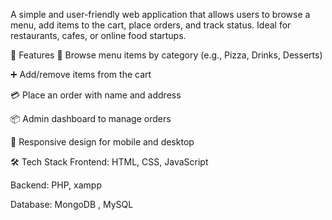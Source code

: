 A simple and user-friendly web application that allows users to browse a menu, add items to the cart, place orders, and track status. Ideal for restaurants, cafes, or online food startups.



🚀 Features
🧾 Browse menu items by category (e.g., Pizza, Drinks, Desserts)

➕ Add/remove items from the cart

💳 Place an order with name and address

📦 Admin dashboard to manage orders 

📱 Responsive design for mobile and desktop





🛠️ Tech Stack
Frontend: HTML, CSS, JavaScript 

Backend: PHP, xampp 

Database: MongoDB , MySQL 
